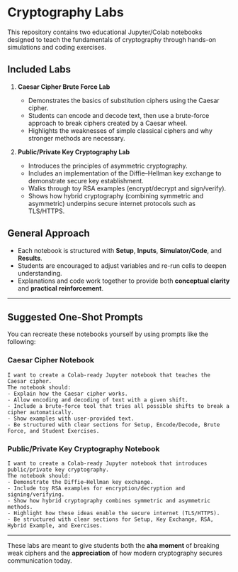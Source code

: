 # Cryptography Labs

This repository contains two educational Jupyter/Colab notebooks designed to teach the fundamentals of cryptography through hands-on simulations and coding exercises.

## Included Labs

1. **Caesar Cipher Brute Force Lab**  
   - Demonstrates the basics of substitution ciphers using the Caesar cipher.  
   - Students can encode and decode text, then use a brute-force approach to break ciphers created by a Caesar wheel.  
   - Highlights the weaknesses of simple classical ciphers and why stronger methods are necessary.  

2. **Public/Private Key Cryptography Lab**  
   - Introduces the principles of asymmetric cryptography.  
   - Includes an implementation of the Diffie–Hellman key exchange to demonstrate secure key establishment.  
   - Walks through toy RSA examples (encrypt/decrypt and sign/verify).  
   - Shows how hybrid cryptography (combining symmetric and asymmetric) underpins secure internet protocols such as TLS/HTTPS.  

## General Approach

- Each notebook is structured with **Setup**, **Inputs**, **Simulator/Code**, and **Results**.  
- Students are encouraged to adjust variables and re-run cells to deepen understanding.  
- Explanations and code work together to provide both **conceptual clarity** and **practical reinforcement**.  

---

## Suggested One-Shot Prompts

You can recreate these notebooks yourself by using prompts like the following:

### Caesar Cipher Notebook

```
I want to create a Colab-ready Jupyter notebook that teaches the Caesar cipher. 
The notebook should:
- Explain how the Caesar cipher works. 
- Allow encoding and decoding of text with a given shift. 
- Include a brute-force tool that tries all possible shifts to break a cipher automatically. 
- Show examples with user-provided text. 
- Be structured with clear sections for Setup, Encode/Decode, Brute Force, and Student Exercises.
```

### Public/Private Key Cryptography Notebook

```
I want to create a Colab-ready Jupyter notebook that introduces public/private key cryptography. 
The notebook should:
- Demonstrate the Diffie–Hellman key exchange. 
- Include toy RSA examples for encryption/decryption and signing/verifying. 
- Show how hybrid cryptography combines symmetric and asymmetric methods. 
- Highlight how these ideas enable the secure internet (TLS/HTTPS). 
- Be structured with clear sections for Setup, Key Exchange, RSA, Hybrid Example, and Exercises.
```

---

These labs are meant to give students both the **aha moment** of breaking weak ciphers and the **appreciation** of how modern cryptography secures communication today.

